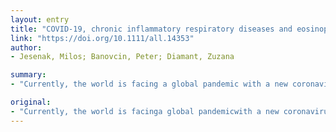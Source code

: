 ```yaml
---
layout: entry
title: "COVID-19, chronic inflammatory respiratory diseases and eosinophils - Observationsfrom reported clinical case series"
link: "https://doi.org/10.1111/all.14353"
author:
- Jesenak, Milos; Banovcin, Peter; Diamant, Zuzana

summary:
- "Currently, the world is facing a global pandemic with a new coronavirus SARS-CoV- 2 causing infectious disease named COVID-19. Comparing the clinical presentation and epidemiological characteristics of COV-19 with previous coronanavirus-associated respiratory diseases revealed remarkable findings and differences. The clinical course of SARS - CoV-2 infection showed the complexity of COVId-19 profile with the variable clinical presentations."

original:
- "Currently, the world is facinga global pandemicwith a new coronavirus SARS-CoV- 2 (Severe Acute Respiratory Syndrome CoronaVirus Type 2) causing infectious disease named COVID-19 (CoronaVirus Infectious Disease 2019). Comparing the clinical presentation and epidemiological characteristics of COVID-19 with previous coronavirus-associated respiratory diseases (SARS-CoV1 and MERS) revealedsome remarkable findings and differences. Moreover, the clinical course of SARS-CoV-2 infection showed the complexity of COVID-19 profile with the variable clinical presentations."
---
```


